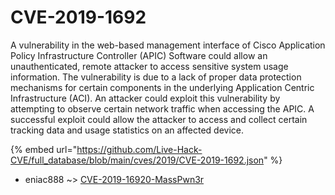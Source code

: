 # CVE-2019-1692

A vulnerability in the web-based management interface of Cisco Application Policy Infrastructure Controller (APIC) Software could allow an unauthenticated, remote attacker to access sensitive system usage information. The vulnerability is due to a lack of proper data protection mechanisms for certain components in the underlying Application Centric Infrastructure (ACI). An attacker could exploit this vulnerability by attempting to observe certain network traffic when accessing the APIC. A successful exploit could allow the attacker to access and collect certain tracking data and usage statistics on an affected device.

{% embed url="https://github.com/Live-Hack-CVE/full_database/blob/main/cves/2019/CVE-2019-1692.json" %}


* eniac888 ~> [CVE-2019-16920-MassPwn3r](https://www.alice-snow.ru/2019/database/cve-2019-1692/cve-2019-16920-masspwn3r-eniac888)